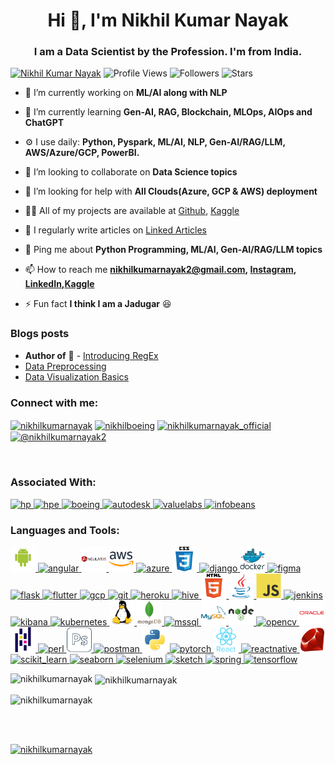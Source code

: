 <h1 align="center">Hi 👋, I'm Nikhil Kumar Nayak</h1>
<h3 align="center">I am a Data Scientist by the Profession. I'm from <b>India</b>.</h3>

<!--
**nikhilkumarnayak/nikhilkumarnayak** is a ✨ _special_ ✨ repository because its `README.md` (this file) appears on your GitHub profile.
-->
[![Nikhil Kumar Nayak](https://img.shields.io/badge/NIKHILKUMARNAYAK-<COLOR>.svg)](https://shields.io/)  ![Profile Views](https://komarev.com/ghpvc/?username=nikhilkumarnayak&color=green)  ![Followers](https://img.shields.io/github/followers/nikhilkumarnayak)  ![Stars](https://img.shields.io/github/stars/nikhilkumarnayak?label=Profile%20Stars&logo=Profile%20stars&logoColor=g)  
<!--
<p align="left"> <img src="https://komarev.com/ghpvc/?username=nikhilkumarnayak&label=Profile%20views&color=0e75b6&style=flat" alt="nikhilkumarnayak" /> </p>
| [![Nikhil Kumar Nayak](https://img.shields.io/badge/NIKHIL-KUMAR-NAYAK-<COLOR>.svg)](https://shields.io/) | ![Profile Views](https://komarev.com/ghpvc/?username=nikhilkumarnayak&color=green) | ![Followers](https://img.shields.io/github/followers/nikhilkumarnayak) | ![Stars](https://img.shields.io/github/stars/nikhilkumarnayak?label=Profile%20Stars&logo=Profile%20stars&logoColor=g) |
--| --| --| --|
-->


<!--<p align="left"> <a href="https://twitter.com/" target="blank"><img src="https://img.shields.io/twitter/follow/?logo=twitter&style=for-the-badge" alt="" /></a> </p>-->

- 🔭 I’m currently working on **ML/AI along with NLP**

- 🌱 I’m currently learning **Gen-AI, RAG, Blockchain, MLOps, AIOps and ChatGPT**

- ⚙️ I use daily: **Python, Pyspark, ML/AI, NLP, Gen-AI/RAG/LLM, AWS/Azure/GCP, PowerBI.**

- 👯 I’m looking to collaborate on **Data Science topics**

- 🤝 I’m looking for help with **All Clouds(Azure, GCP & AWS) deployment**

- 👨‍💻 All of my projects are available at [Github](https://github.com/nikhilkumarnayak),&nbsp;[Kaggle](https://www.kaggle.com/nikhilboeing)

- 📝 I regularly write articles on [Linked Articles](https://www.linkedin.com/posts/nikhilkumarnayak_github-nikhilkumarnayakdata-science-topics-activity-6956989126621487104-q83L?utm_source=linkedin_share&utm_medium=member_desktop_web)

- 💬 Ping me about **Python Programming, ML/AI, Gen-AI/RAG/LLM topics**

- 📫 How to reach me **nikhilkumarnayak2@gmail.com,&nbsp;[Instagram](https://www.instagram.com/nikhilkumarnayak_official/), [LinkedIn](https://www.linkedin.com/in/nikhilkumarnayak/),[Kaggle](https://www.kaggle.com/nikhilboeing/)**

- ⚡ Fun fact **I think I am a Jadugar** :laughing:

### Blogs posts
<!-- BLOG-POST-LIST:START -->
- **Author of**
:book: - [Introducing RegEx](https://www.linkedin.com/posts/nikhilkumarnayak_intro-reg-ex-short-note-on-regular-expressions-activity-6829113082686640129-7g6q?utm_source=linkedin_share&utm_medium=member_desktop_web)
- [Data Preprocessing](https://www.linkedin.com/posts/nikhilkumarnayak_dataanalysis-data-preprocessing-activity-6952923996665376768-cX10?utm_source=linkedin_share&utm_medium=member_desktop_web)
- [Data Visualization Basics](https://www.linkedin.com/pulse/data-visualization-basics-nikhil-kumar-nayak/)
<!--<iframe src="https://www.linkedin.com/embed/feed/update/urn:li:ugcPost:6829113082187538432" height="733" width="504" frameborder="0" allowfullscreen="" title="Embedded post"></iframe>-->
<!-- BLOG-POST-LIST:END -->

<h3 align="left">Connect with me:</h3>
<p align="left">
<a href="https://linkedin.com/in/nikhilkumarnayak" target="blank"><img align="center" src="https://raw.githubusercontent.com/rahuldkjain/github-profile-readme-generator/master/src/images/icons/Social/linked-in-alt.svg" alt="nikhilkumarnayak" height="30" width="40" /></a>
<a href="https://kaggle.com/nikhilboeing" target="blank"><img align="center" src="https://raw.githubusercontent.com/rahuldkjain/github-profile-readme-generator/master/src/images/icons/Social/kaggle.svg" alt="nikhilboeing" height="30" width="40" /></a>
<a href="https://instagram.com/nikhilkumarnayak_official" target="blank"><img align="center" src="https://raw.githubusercontent.com/rahuldkjain/github-profile-readme-generator/master/src/images/icons/Social/instagram.svg" alt="nikhilkumarnayak_official" height="30" width="40" /></a>
<a href="https://medium.com/@nikhilkumarnayak2" target="blank"><img align="center" src="https://raw.githubusercontent.com/rahuldkjain/github-profile-readme-generator/master/src/images/icons/Social/medium.svg" alt="@nikhilkumarnayak2" height="30" width="40" /></a>
</p>
</br>

<h3 align="left">Associated With:</h3>
<p align="left">
<a href="https://www.hp.com/in-en/home.html" target="_blank" rel="noreferrer"> <img src="https://www.vectorlogo.zone/logos/hp/hp-icon.svg" alt="hp" width="40" height="40"/> </a>
<a href="https://www.hpe.com/in/en/home.html" target="_blank" rel="noreferrer"> <img src="https://github.com/nikhilkumarnayak/company_logos/blob/main/logos/hewlett-packard-enterprise.svg" alt="hpe" width="40" height="40"/> </a>
<a href="https://www.boeing.com/" target="_blank" rel="noreferrer"> <img src="https://www.vectorlogo.zone/logos/boeing/boeing-ar21.svg" alt="boeing" width="40" height="40"/> </a>
<a href="https://www.autodesk.in/" target="_blank" rel="noreferrer"> <img src="https://github.com/AwesomeLogos/logomono/blob/gh-pages/logos/autodesk.svg" alt="autodesk" width="40" height="40"/> </a>
<a href="https://www.valuelabs.com/" target="_blank" rel="noreferrer"> <img src="" alt="valuelabs" width="40" height="40"/> </a>
<a href="https://www.infobeans.com/" target="_blank" rel="noreferrer"> <img src="https://github.com/nikhilkumarnayak/company_logos/blob/main/logos/infobeans.com.svg" alt="infobeans" width="40" height="40"/> </a>
</p>

<h3 align="left">Languages and Tools:</h3>
<p align="left"> <a href="https://developer.android.com" target="_blank" rel="noreferrer"> <img src="https://raw.githubusercontent.com/devicons/devicon/master/icons/android/android-original-wordmark.svg" alt="android" width="40" height="40"/> </a> <a href="https://angular.io" target="_blank" rel="noreferrer"> <img src="https://angular.io/assets/images/logos/angular/angular.svg" alt="angular" width="40" height="40"/> </a> <a href="https://angular.io" target="_blank" rel="noreferrer"> <img src="https://raw.githubusercontent.com/devicons/devicon/master/icons/angularjs/angularjs-original-wordmark.svg" alt="angularjs" width="40" height="40"/> </a> <a href="https://aws.amazon.com" target="_blank" rel="noreferrer"> <img src="https://raw.githubusercontent.com/devicons/devicon/master/icons/amazonwebservices/amazonwebservices-original-wordmark.svg" alt="aws" width="40" height="40"/> </a> <a href="https://azure.microsoft.com/en-in/" target="_blank" rel="noreferrer"> <img src="https://www.vectorlogo.zone/logos/microsoft_azure/microsoft_azure-icon.svg" alt="azure" width="40" height="40"/> </a> <a href="https://www.w3schools.com/css/" target="_blank" rel="noreferrer"> <img src="https://raw.githubusercontent.com/devicons/devicon/master/icons/css3/css3-original-wordmark.svg" alt="css3" width="40" height="40"/> </a> <a href="https://www.djangoproject.com/" target="_blank" rel="noreferrer"> <img src="https://cdn.worldvectorlogo.com/logos/django.svg" alt="django" width="40" height="40"/> </a> <a href="https://www.docker.com/" target="_blank" rel="noreferrer"> <img src="https://raw.githubusercontent.com/devicons/devicon/master/icons/docker/docker-original-wordmark.svg" alt="docker" width="40" height="40"/> </a> <a href="https://www.figma.com/" target="_blank" rel="noreferrer"> <img src="https://www.vectorlogo.zone/logos/figma/figma-icon.svg" alt="figma" width="40" height="40"/> </a> <a href="https://flask.palletsprojects.com/" target="_blank" rel="noreferrer"> <img src="https://www.vectorlogo.zone/logos/pocoo_flask/pocoo_flask-icon.svg" alt="flask" width="40" height="40"/> </a> <a href="https://flutter.dev" target="_blank" rel="noreferrer"> <img src="https://www.vectorlogo.zone/logos/flutterio/flutterio-icon.svg" alt="flutter" width="40" height="40"/> </a> <a href="https://cloud.google.com" target="_blank" rel="noreferrer"> <img src="https://www.vectorlogo.zone/logos/google_cloud/google_cloud-icon.svg" alt="gcp" width="40" height="40"/> </a> <a href="https://git-scm.com/" target="_blank" rel="noreferrer"> <img src="https://www.vectorlogo.zone/logos/git-scm/git-scm-icon.svg" alt="git" width="40" height="40"/> </a> <a href="https://heroku.com" target="_blank" rel="noreferrer"> <img src="https://www.vectorlogo.zone/logos/heroku/heroku-icon.svg" alt="heroku" width="40" height="40"/> </a> <a href="https://hive.apache.org/" target="_blank" rel="noreferrer"> <img src="https://www.vectorlogo.zone/logos/apache_hive/apache_hive-icon.svg" alt="hive" width="40" height="40"/> </a> <a href="https://www.w3.org/html/" target="_blank" rel="noreferrer"> <img src="https://raw.githubusercontent.com/devicons/devicon/master/icons/html5/html5-original-wordmark.svg" alt="html5" width="40" height="40"/> </a> <a href="https://www.java.com" target="_blank" rel="noreferrer"> <img src="https://raw.githubusercontent.com/devicons/devicon/master/icons/java/java-original.svg" alt="java" width="40" height="40"/> </a> <a href="https://developer.mozilla.org/en-US/docs/Web/JavaScript" target="_blank" rel="noreferrer"> <img src="https://raw.githubusercontent.com/devicons/devicon/master/icons/javascript/javascript-original.svg" alt="javascript" width="40" height="40"/> </a> <a href="https://www.jenkins.io" target="_blank" rel="noreferrer"> <img src="https://www.vectorlogo.zone/logos/jenkins/jenkins-icon.svg" alt="jenkins" width="40" height="40"/> </a> <a href="https://www.elastic.co/kibana" target="_blank" rel="noreferrer"> <img src="https://www.vectorlogo.zone/logos/elasticco_kibana/elasticco_kibana-icon.svg" alt="kibana" width="40" height="40"/> </a> <a href="https://kubernetes.io" target="_blank" rel="noreferrer"> <img src="https://www.vectorlogo.zone/logos/kubernetes/kubernetes-icon.svg" alt="kubernetes" width="40" height="40"/> </a> <a href="https://www.linux.org/" target="_blank" rel="noreferrer"> <img src="https://raw.githubusercontent.com/devicons/devicon/master/icons/linux/linux-original.svg" alt="linux" width="40" height="40"/> </a> <a href="https://www.mongodb.com/" target="_blank" rel="noreferrer"> <img src="https://raw.githubusercontent.com/devicons/devicon/master/icons/mongodb/mongodb-original-wordmark.svg" alt="mongodb" width="40" height="40"/> </a> <a href="https://www.microsoft.com/en-us/sql-server" target="_blank" rel="noreferrer"> <img src="https://www.svgrepo.com/show/303229/microsoft-sql-server-logo.svg" alt="mssql" width="40" height="40"/> </a> <a href="https://www.mysql.com/" target="_blank" rel="noreferrer"> <img src="https://raw.githubusercontent.com/devicons/devicon/master/icons/mysql/mysql-original-wordmark.svg" alt="mysql" width="40" height="40"/> </a> <a href="https://nodejs.org" target="_blank" rel="noreferrer"> <img src="https://raw.githubusercontent.com/devicons/devicon/master/icons/nodejs/nodejs-original-wordmark.svg" alt="nodejs" width="40" height="40"/> </a> <a href="https://opencv.org/" target="_blank" rel="noreferrer"> <img src="https://www.vectorlogo.zone/logos/opencv/opencv-icon.svg" alt="opencv" width="40" height="40"/> </a> <a href="https://www.oracle.com/" target="_blank" rel="noreferrer"> <img src="https://raw.githubusercontent.com/devicons/devicon/master/icons/oracle/oracle-original.svg" alt="oracle" width="40" height="40"/> </a> <a href="https://pandas.pydata.org/" target="_blank" rel="noreferrer"> <img src="https://raw.githubusercontent.com/devicons/devicon/2ae2a900d2f041da66e950e4d48052658d850630/icons/pandas/pandas-original.svg" alt="pandas" width="40" height="40"/> </a> <a href="https://www.perl.org/" target="_blank" rel="noreferrer"> <img src="https://api.iconify.design/logos-perl.svg" alt="perl" width="40" height="40"/> </a> <a href="https://www.photoshop.com/en" target="_blank" rel="noreferrer"> <img src="https://raw.githubusercontent.com/devicons/devicon/master/icons/photoshop/photoshop-line.svg" alt="photoshop" width="40" height="40"/> </a> <a href="https://postman.com" target="_blank" rel="noreferrer"> <img src="https://www.vectorlogo.zone/logos/getpostman/getpostman-icon.svg" alt="postman" width="40" height="40"/> </a> <a href="https://www.python.org" target="_blank" rel="noreferrer"> <img src="https://raw.githubusercontent.com/devicons/devicon/master/icons/python/python-original.svg" alt="python" width="40" height="40"/> </a> <a href="https://pytorch.org/" target="_blank" rel="noreferrer"> <img src="https://www.vectorlogo.zone/logos/pytorch/pytorch-icon.svg" alt="pytorch" width="40" height="40"/> </a> <a href="https://reactjs.org/" target="_blank" rel="noreferrer"> <img src="https://raw.githubusercontent.com/devicons/devicon/master/icons/react/react-original-wordmark.svg" alt="react" width="40" height="40"/> </a> <a href="https://reactnative.dev/" target="_blank" rel="noreferrer"> <img src="https://reactnative.dev/img/header_logo.svg" alt="reactnative" width="40" height="40"/> </a> <a href="https://www.ruby-lang.org/en/" target="_blank" rel="noreferrer"> <img src="https://raw.githubusercontent.com/devicons/devicon/master/icons/ruby/ruby-original.svg" alt="ruby" width="40" height="40"/> </a> <a href="https://scikit-learn.org/" target="_blank" rel="noreferrer"> <img src="https://upload.wikimedia.org/wikipedia/commons/0/05/Scikit_learn_logo_small.svg" alt="scikit_learn" width="40" height="40"/> </a> <a href="https://seaborn.pydata.org/" target="_blank" rel="noreferrer"> <img src="https://seaborn.pydata.org/_images/logo-mark-lightbg.svg" alt="seaborn" width="40" height="40"/> </a> <a href="https://www.selenium.dev" target="_blank" rel="noreferrer"> <img src="https://raw.githubusercontent.com/detain/svg-logos/780f25886640cef088af994181646db2f6b1a3f8/svg/selenium-logo.svg" alt="selenium" width="40" height="40"/> </a> <a href="https://www.sketch.com/" target="_blank" rel="noreferrer"> <img src="https://www.vectorlogo.zone/logos/sketchapp/sketchapp-icon.svg" alt="sketch" width="40" height="40"/> </a> <a href="https://spring.io/" target="_blank" rel="noreferrer"> <img src="https://www.vectorlogo.zone/logos/springio/springio-icon.svg" alt="spring" width="40" height="40"/> </a> <a href="https://www.tensorflow.org" target="_blank" rel="noreferrer"> <img src="https://www.vectorlogo.zone/logos/tensorflow/tensorflow-icon.svg" alt="tensorflow" width="40" height="40"/> </a> </p>

<p><img align="left" src="https://github-readme-stats.vercel.app/api/top-langs?username=nikhilkumarnayak&show_icons=true&locale=en&layout=compact" alt="nikhilkumarnayak" /></p>

<p>&nbsp;<img align="center" src="https://github-readme-stats.vercel.app/api?username=nikhilkumarnayak&show_icons=true&locale=en" alt="nikhilkumarnayak" /></p>

<p><img align="center" src="https://github-readme-streak-stats.herokuapp.com/?user=nikhilkumarnayak&" alt="nikhilkumarnayak" /></p>
<br></br>
<p align="left"> <a href="https://github.com/ryo-ma/github-profile-trophy"><img src="https://github-profile-trophy.vercel.app/?username=nikhilkumarnayak" alt="nikhilkumarnayak" /></a> </p>
<br>
